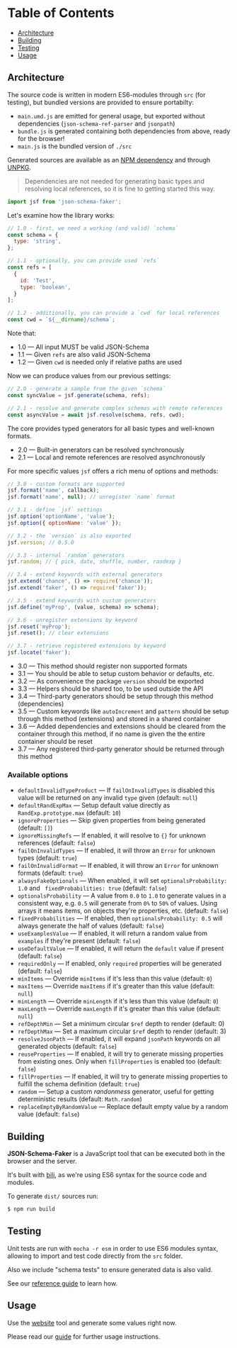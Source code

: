 # Table of Contents

* [Architecture](#architecture)
* [Building](#building)
* [Testing](TESTING.md)
* [Usage](USAGE.md)

## Architecture

The source code is written in modern ES6-modules through `src` (for testing), but bundled versions are provided to ensure portabilty:

- `main.umd.js` are emitted for general usage, but exported without dependencies (`json-schema-ref-parser` and `jsonpath`)
- `bundle.js` is generated containing both dependencies from above, ready for the browser!
- `main.js` is the bundled version of `./src`

Generated sources are available as an [NPM dependency](https://www.npmjs.com/package/json-schema-faker) and through [UNPKG](https://unpkg.com/json-schema-faker@0.5.0-rc16/dist/).

> Dependencies are not needed for generating basic types and resolving local references, so it is fine to getting started this way.

```js
import jsf from 'json-schema-faker';
```

Let's examine how the library works:

```js
// 1.0 - first, we need a working (and valid) `schema`
const schema = {
  type: 'string',
};

// 1.1 - optionally, you can provide used `refs`
const refs = [
  {
    id: 'Test',
    type: 'boolean',
  }
];

// 1.2 - additionally, you can provide a `cwd` for local references
const cwd = `${__dirname}/schema`;
```

Note that:

- 1.0 &mdash; All input MUST be valid JSON-Schema
- 1.1 &mdash; Given `refs` are also valid JSON-Schema
- 1.2 &mdash; Given `cwd` is needed only if relative paths are used

Now we can produce values from our previous settings:

```js
// 2.0 - generate a sample from the given `schema`
const syncValue = jsf.generate(schema, refs);

// 2.1 - resolve and generate complex schemas with remote references
const asyncValue = await jsf.resolve(schema, refs, cwd);
```

The core provides typed generators for all basic types and well-known formats.

- 2.0 &mdash; Built-in generators can be resolved synchronously
- 2.1 &mdash; Local and remote references are resolved asynchronously

For more specific values `jsf` offers a rich menu of options and methods:

```js
// 3.0 - custom formats are supported
jsf.format('name', callback);
jsf.format('name', null); // unregister `name` format

// 3.1 - define `jsf` settings
jsf.option('optionName', 'value');
jsf.option({ optionName: 'value' });

// 3.2 - the `version` is also exported
jsf.version; // 0.5.0

// 3.3 - internal `random` generators
jsf.random; // { pick, date, shuffle, number, randexp }

// 3.4 - extend keywords with external generators
jsf.extend('chance', () => require('chance'));
jsf.extend('faker', () => require('faker'));

// 3.5 - extend keywords with custom generators
jsf.define('myProp', (value, schema) => schema);

// 3.6 - unregister extensions by keyword
jsf.reset('myProp');
jsf.reset(); // clear extensions

// 3.7 - retrieve registered extensions by keyword
jsf.locate('faker');
```

- 3.0 &mdash; This method should register non supported formats
- 3.1 &mdash; You should be able to setup custom behavior or defaults, etc.
- 3.2 &mdash; As convenience the package `version` should be exported
- 3.3 &mdash; Helpers should be shared too, to be used outside the API
- 3.4 &mdash; Third-party generators should be setup through this method (dependencies)
- 3.5 &mdash; Custom keywords like `autoIncrement` and `pattern` should be setup through this method (extensions) and stored in a shared container
- 3.6 &mdash; Added dependencies and extensions should be cleared from the container through this method, if no name is given the the entire container should be reset
- 3.7 &mdash; Any registered third-party generator should be returned through this method

### Available options

- `defaultInvalidTypeProduct` &mdash; If `failOnInvalidTypes` is disabled this value will be returned on any invalid `type` given (default: `null`)
- `defaultRandExpMax` &mdash; Setup default value directly as `RandExp.prototype.max` (default: `10`)
- `ignoreProperties` &mdash; Skip given properties from being generated (default: `[]`)
- `ignoreMissingRefs` &mdash; If enabled, it will resolve to `{}` for unknown references (default: `false`)
- `failOnInvalidTypes` &mdash; If enabled, it will throw an `Error` for unknown types (default: `true`)
- `failOnInvalidFormat` &mdash; If enabled, it will throw an `Error` for unknown formats (default: `true`)
- `alwaysFakeOptionals` &mdash; When enabled, it will set `optionalsProbability: 1.0` and ` fixedProbabilities: true` (default: `false`)
- `optionalsProbability` &mdash; A value from `0.0` to `1.0` to generate values in a consistent way, e.g. `0.5` will generate from `0%` to `50%` of values. Using arrays it means items, on objects they're properties, etc. (default: `false`)
- `fixedProbabilities` &mdash; If enabled, then `optionalsProbability: 0.5` will always generate the half of values (default: `false`)
- `useExamplesValue` &mdash; If enabled, it will return a random value from `examples` if they're present (default: `false`)
- `useDefaultValue` &mdash; If enabled, it will return the `default` value if present (default: `false`)
- `requiredOnly` &mdash; If enabled, only `required` properties will be generated (default: `false`)
- `minItems` &mdash; Override `minItems` if it's less than this value (default: `0`)
- `maxItems` &mdash; Override `maxItems` if it's greater than this value (default: `null`)
- `minLength` &mdash; Override `minLength` if it's less than this value  (default: `0`)
- `maxLength` &mdash; Override `maxLength` if it's greater than this value (default: `null`)
- `refDepthMin` &mdash; Set a minimum circular `$ref` depth to render (default: 0)
- `refDepthMax` &mdash; Set a maximum circular `$ref` depth to render (default: 3)
- `resolveJsonPath` &mdash; If enabled, it will expand `jsonPath` keywords on all generated objects  (default: `false`)
- `reuseProperties` &mdash; If enabled, it will try to generate missing properties from existing ones. Only when `fillProperties` is enabled too  (default: `false`)
- `fillProperties` &mdash; If enabled, it will try to generate missing properties to fulfill the schema definition (default: `true`)
- `random` &mdash; Setup a custom _randonmess_ generator, useful for getting deterministic results (default: `Math.random`)
- `replaceEmptyByRandomValue` &mdash; Replace default empty value by a random value (default: `false`)

## Building

**JSON-Schema-Faker** is a JavaScript tool that can be executed both in the browser and the server.

It's built with [bili](https://github.com/egoist/bili), as we're using ES6 syntax for the source code and modules.

To generate `dist/` sources run:

```bash
$ npm run build
```

## Testing

Unit tests are run with `mocha -r esm` in order to use ES6 modules syntax, allowing to import and test code directly from the `src` folder.

Also we include "schema tests" to ensure generated data is also valid.

See our [reference guide](TESTING.md) to learn how.

## Usage

Use the [website](http://json-schema-faker.js.org/) tool and generate some values right now.

Please read our [guide](USAGE.md) for further usage instructions.
